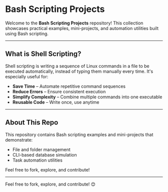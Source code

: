 #  Bash Scripting Projects 

Welcome to the **Bash Scripting Projects** repository! This collection showcases practical examples, mini-projects, and automation utilities built using Bash scripting.

---

##  What is Shell Scripting?

Shell scripting is writing a sequence of Linux commands in a file to be executed automatically, instead of typing them manually every time. It's especially useful for:

-  **Save Time** – Automate repetitive command sequences  
-  **Reduce Errors** – Ensure consistent execution  
-  **Simplify Complexity** – Combine multiple commands into one executable  
-  **Reusable Code** – Write once, use anytime  

---

##  About This Repo

This repository contains Bash scripting examples and mini-projects that demonstrate:

- File and folder management  
- CLI-based database simulation  
- Task automation utilities  

Feel free to fork, explore, and contribute!

---
Feel free to fork, explore, and contribute! 😊

